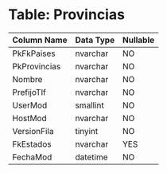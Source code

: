 # Table: Provincias

| Column Name | Data Type | Nullable |
|-------------|-----------|----------|
| PkFkPaises | nvarchar | NO |
| PkProvincias | nvarchar | NO |
| Nombre | nvarchar | NO |
| PrefijoTlf | nvarchar | NO |
| UserMod | smallint | NO |
| HostMod | nvarchar | NO |
| VersionFila | tinyint | NO |
| FkEstados | nvarchar | YES |
| FechaMod | datetime | NO |

